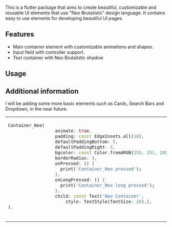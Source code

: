 

This is a flutter package that aims to create beautiful, customizable and reusable UI elements that use "Neo Brutalistic" design language. It contains easy to use elements for developing beautiful UI pages.

## Features

- Main container element with customizable animations and shapes.
- Input field with controller support.
- Text container with Neo Brutalistic shadow

## Usage

<table>

<tr>

<td>

```dart
Container_Neo(
                  animate: true,
                  padding: const EdgeInsets.all(10),
                  defaultPaddingBottom: 5,
                  defaultPaddingRight: 5,
                  bgcolor: const Color.fromARGB(255, 251, 209, 70),
                  borderRadius: 3,
                  onPressed: () {
                    print('Container_Neo pressed');
                  },
                  onLongPressed: () {
                    print('Container_Neo long pressed');
                  },
                  child: const Text('Neo Container',
                      style: TextStyle(fontSize: 20),),
),



```
</td>

<td>
  ![Screenshot 2025-02-11 010000](https://github.com/user-attachments/assets/df6c1879-b58e-41a6-982a-d698d195239f)

</td>
</tr>


## Additional information

I will be adding some more basic elements such as Cards, Search Bars and Dropdown, in the near future.

